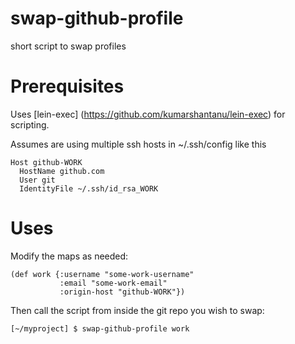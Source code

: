 swap-github-profile
===================

short script to swap profiles

Prerequisites
===================

Uses [lein-exec] (https://github.com/kumarshantanu/lein-exec) for scripting.

Assumes are using multiple ssh hosts in ~/.ssh/config like this

    Host github-WORK
      HostName github.com
      User git
      IdentityFile ~/.ssh/id_rsa_WORK

Uses
==================

Modify the maps as needed:

    (def work {:username "some-work-username"
               :email "some-work-email"
               :origin-host "github-WORK"})

Then call the script from inside the git repo you wish to swap:

    [~/myproject] $ swap-github-profile work


